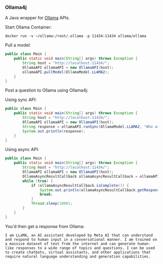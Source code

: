 ### Ollama4j

A Java wrapper for [Ollama](https://github.com/jmorganca/ollama/blob/main/docs/api.md) APIs.

Start Ollama Container:
```
docker run -v ~/ollama:/root/.ollama -p 11434:11434 ollama/ollama
```

Pull a model:

```java
public class Main {
    public static void main(String[] args) throws Exception {
        String host = "http://localhost:11434/";
        OllamaAPI ollamaAPI = new OllamaAPI(host);
        ollamaAPI.pullModel(OllamaModel.LLAMA2);
    }
}
```
Post a question to Ollama using Ollama4j:

Using sync API:

```java
public class Main {
    public static void main(String[] args) throws Exception {
        String host = "http://localhost:11434/";
        OllamaAPI ollamaAPI = new OllamaAPI(host);
        String response = ollamaAPI.runSync(OllamaModel.LLAMA2, "Who are you?");
        System.out.println(response);
    }
}
```

Using async API:

```java
public class Main {
    public static void main(String[] args) throws Exception {
        String host = "http://localhost:11434/";
        OllamaAPI ollamaAPI = new OllamaAPI(host);
        OllamaAsyncResultCallback ollamaAsyncResultCallback = ollamaAPI.runAsync(OllamaModel.LLAMA2, "Who are you?");
        while (true) {
            if (ollamaAsyncResultCallback.isComplete()) {
                System.out.println(ollamaAsyncResultCallback.getResponse());
                break;
            }
            Thread.sleep(1000);
        }
    }
}
```

You'd then get a response from Ollama:
```
I am LLaMA, an AI assistant developed by Meta AI that can understand and respond to human input in a conversational manner. I am trained on a massive dataset of text from the internet and can generate human-like responses to a wide range of topics and questions. I can be used to create chatbots, virtual assistants, and other applications that require natural language understanding and generation capabilities.
```
